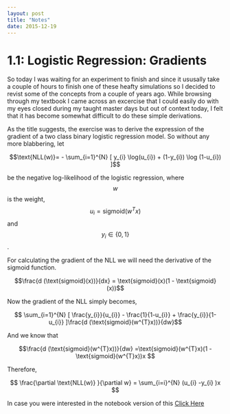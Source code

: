 ```yaml
---
layout: post
title: "Notes"
date: 2015-12-19
---
```

# 1.1: Logistic Regression: Gradients


So today I was waiting for an experiment to finish and since it ususally take a couple of hours to finish one of these heafty simulations so I decided to revist some of the concepts from a couple of years ago. While browsing through my textbook I came across an excercise that I could easily do with my eyes closed during my taught master days but out of context today, I felt that it has become somewhat difficult to do these simple derivations.

As the title suggests, the exercise was to derive the expression of the gradient of a two class binary logistic regression model. So without any more blabbering, let

$$\text{NLL(w)}= - \sum_{i=1}^{N} [ y_{i} \log(u_{i}) + (1-y_{i}) \log (1-u_{i}) ]$$

be the negative log-likelihood of the logistic regression, where $$w$$ is the weight, $$u_{i} = \text{sigmoid}(w^{T}x)$$ and $$y_{i} \in \{0,1\}$$.

For calculating the gradient of the NLL we will need the derivative of the sigmoid function.

$$\frac{d (\text{sigmoid}(x))}{dx} = \text{sigmoid}(x)(1 - \text{sigmoid}(x))$$

Now the gradient of the NLL simply becomes,

$$ \sum_{i=1}^{N} [ \frac{y_{i}}{u_{i}} - \frac{1}{1-u_{i}} + \frac{y_{i}}{1-u_{i}} ]\frac{d (\text{sigmoid}(w^{T}x))}{dw}$$


And we know that 

$$\frac{d (\text{sigmoid}(w^{T}x))}{dw} =\text{sigmoid}(w^{T}x)(1 - \text{sigmoid}(w^{T}x))x $$


Therefore,


$$ \frac{\partial \text{NLL(w)} }{\partial w} = \sum_{i=i}^{N} (u_{i} -y_{i} )x $$

In case you were interested in the notebook version of this [Click Here](https://github.com/akashgit/akashgit.github.io/blob/master/lr_gradient.ipynb)
